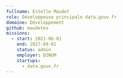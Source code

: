 ```yaml
---
fullname: Estelle Maudet
role: Développeuse principale data.gouv.fr
domaine: Développement
github: maudetes
missions:
  - start: 2021-06-01
    end: 2027-09-01
    status: admin
    employer: DINUM
    startups:
      - data.gouv.fr
---
```

